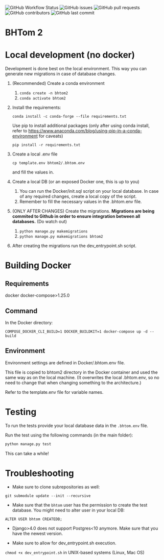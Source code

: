 ![GitHub Workflow Status](https://img.shields.io/github/workflow/status/maja-jablonska/bhtom2/Django%20CI) ![GitHub issues](https://img.shields.io/github/issues/maja-jablonska/bhtom2) ![GitHub pull requests](https://img.shields.io/github/issues-pr-raw/maja-jablonska/bhtom2) ![GitHub contributors](https://img.shields.io/github/contributors/maja-jablonska/bhtom2) ![GitHub last commit](https://img.shields.io/github/last-commit/maja-jablonska/bhtom2)

# BHTom 2

# Local development (no docker)

Development is done best on the local environment. This way you can generate new migrations in case of
database changes.

1. (Recommended) Create a conda environment
   1. ```conda create -n bhtom2```
   2. ```conda activate bhtom2```
2. Install the requirements:

   ```conda install -c conda-forge --file requirements.txt```
   
   Use pip to install additional packages (only after using conda install, refer to https://www.anaconda.com/blog/using-pip-in-a-conda-environment for caveats)
   
   ```pip install -r requirements.txt```
3. Create a local .env file

   ```cp template.env bhtom2/.bhtom.env```
   
   and fill the values in.
4. Create a local DB (or an exposed Docker one, this is up to you)
   1. You can run the Docker/init.sql script on your local database. In case of any required changes, create a local copy of the script.
   2. Remember to fill the necessary values in the .bhtom.env file.
5. (ONLY AFTER CHANGES) Create the migrations. **Migrations are being commited to Github in order to ensure integration between all databases.** (Do watch out)
   1. ```python manage.py makemigrations```
   2. ```python manage.py makemigrations bhtom2```
6. After creating the migrations run the dev_entrypoint.sh script.


# Building Docker

## Requirements

docker
docker-compose>1.25.0

## Command

In the Docker directory:

``COMPOSE_DOCKER_CLI_BUILD=1 DOCKER_BUILDKIT=1 docker-compose up -d --build``

## Environment

Environment settings are defined in Docker/.bhtom.env file.

This file is copied to bhtom2 directory in the Docker container and used the same way as on the local machine.
(It overwrites the local .bhtom.env, so no need to change that when changing something to the architecture.)

Refer to the template.env file for variable names.

# Testing

To run the tests provide your local database data in the ``.bhtom.env`` file.

Run the test using the following commands (in the main folder):

```bash
python manage.py test
```
This can take a while!

# Troubleshooting

- Make sure to clone subrepositories as well:

```git submodule update --init --recursive```

- Make sure that the ``bhtom`` user has the permission to create the test database. You might need to alter user in your local DB:

``ALTER USER bhtom CREATEDB;``

- Django>4.0 does not support Postgres<10 anymore. Make sure that you have the newest version.

- Make sure to allow for dev_entrypoint.sh execution.

``chmod +x dev_entrypoint.sh`` in UNIX-based systems (Linux, Mac OS)
